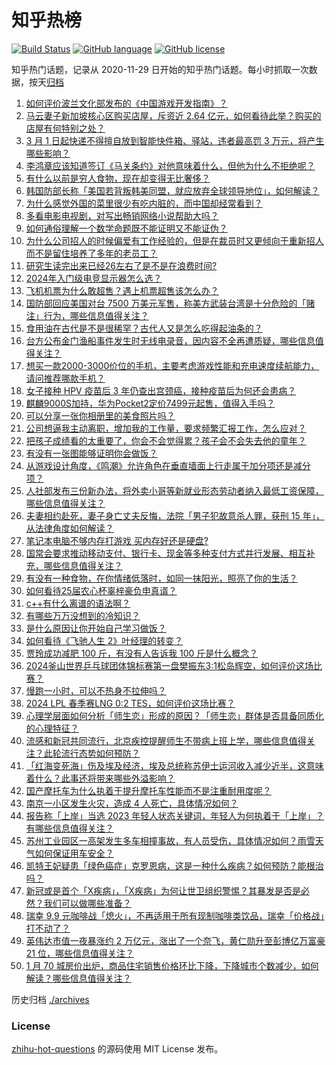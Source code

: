 # 知乎热榜
[![Build Status](https://github.com/ToWeLong/zhihu-hot-questions/workflows/CI/badge.svg)](https://github.com/ToWeLong/zhihu-hot-questions/actions)
[![GitHub language](https://img.shields.io/badge/language-golang-orange.svg)](https://golang.org/)
[![GitHub license](https://img.shields.io/github/license/ToWeLong/zhihu-hot-questions)](https://github.com/ToWeLong/zhihu-hot-questions/blob/main/LICENSE)

知乎热门话题，记录从 2020-11-29 日开始的知乎热门话题。每小时抓取一次数据，按天[归档](./archives)

<!-- BEGIN -->

1. [如何评价波兰文化部发布的《中国游戏开发指南》？](https://www.zhihu.com/question/645012645)
1. [马云妻子新加坡核心区购买店屋，斥资近 2.64 亿元，如何看待此举？购买的店屋有何特别之处？](https://www.zhihu.com/question/645347103)
1. [3 月 1 日起快递不得擅自放到智能快件箱、驿站，违者最高罚 3 万元，将产生哪些影响？](https://www.zhihu.com/question/645563883)
1. [李鸿章应该知道签订《马关条约》对他意味着什么，但他为什么不拒绝呢？](https://www.zhihu.com/question/645111426)
1. [有什么以前是穷人食物，现在却变得无比奢侈？](https://www.zhihu.com/question/642200866)
1. [韩国防部长称「美国若背叛韩美同盟，就应放弃全球领导地位」，如何解读？](https://www.zhihu.com/question/645573013)
1. [为什么感觉外国的菜里很少有吃内脏的，而中国却经常看到？](https://www.zhihu.com/question/643098546)
1. [多看电影电视剧，对写出畅销网络小说帮助大吗？](https://www.zhihu.com/question/644909948)
1. [如何通俗理解一个数学命题既不能证明又不能证伪？](https://www.zhihu.com/question/645327955)
1. [为什么公司招人的时候偏爱有工作经验的，但是在裁员时又更倾向于重新招人而不是留住培养了多年的老员工？](https://www.zhihu.com/question/645386210)
1. [研究生读完出来已经26左右了是不是在浪费时间?](https://www.zhihu.com/question/644825076)
1. [2024年入门级电竞显示器怎么选？](https://www.zhihu.com/question/642112363)
1. [飞机机票为什么敢超售？遇上机票超售该怎么办？](https://www.zhihu.com/question/629320159)
1. [国防部回应美国对台 7500 万美元军售，称美方武装台湾是十分危险的「赌注」行为，哪些信息值得关注？](https://www.zhihu.com/question/645553026)
1. [食用油在古代是不是很稀罕？古代人又是怎么吃得起油条的？](https://www.zhihu.com/question/642239281)
1. [台方公布金门渔船事件发生时无线电录音，因内容不全再遭质疑，哪些信息值得关注？](https://www.zhihu.com/question/645552587)
1. [想买一款2000-3000价位的手机，主要考虑游戏性能和充电速度续航能力，请问推荐哪款手机？](https://www.zhihu.com/question/641939553)
1. [女子接种 HPV 疫苗后 3 年仍查出宫颈癌，接种疫苗后为何还会患病？](https://www.zhihu.com/question/645195958)
1. [麒麟9000S加持，华为Pocket2定价7499元起售，值得入手吗？](https://www.zhihu.com/question/645460304)
1. [可以分享一张你相册里的美食照片吗？](https://www.zhihu.com/question/640840220)
1. [公司想逼我主动离职，增加我的工作量，要求频繁汇报工作，怎么应对？](https://www.zhihu.com/question/645384559)
1. [把孩子成绩看的太重要了，你会不会觉得累？孩子会不会失去他的童年？](https://www.zhihu.com/question/640761261)
1. [有没有一张图能够证明你会做饭？](https://www.zhihu.com/question/640840313)
1. [从游戏设计角度，《鸣潮》允许角色在垂直墙面上行走属于加分项还是减分项？](https://www.zhihu.com/question/645156937)
1. [人社部发布三份新办法，将外卖小哥等新就业形态劳动者纳入最低工资保障，哪些信息值得关注？](https://www.zhihu.com/question/645549194)
1. [夫妻相约赴死，妻子身亡丈夫反悔，法院「男子犯故意杀人罪，获刑 15 年」，从法律角度如何解读？](https://www.zhihu.com/question/645492524)
1. [笔记本电脑不够内存打游戏  买内存好还是硬盘?](https://www.zhihu.com/question/638515991)
1. [国常会要求推动移动支付、银行卡、现金等多种支付方式并行发展、相互补充，哪些信息值得关注？](https://www.zhihu.com/question/645592017)
1. [有没有一种食物，在你情绪低落时，如同一抹阳光，照亮了你的生活？](https://www.zhihu.com/question/642017892)
1. [如何看待25届农心杯辜梓豪负申真谞？](https://www.zhihu.com/question/645558163)
1. [c++有什么离谱的语法啊？](https://www.zhihu.com/question/644615607)
1. [有哪些万万没想到的冷知识？](https://www.zhihu.com/question/295454420)
1. [是什么原因让你开始自己学习做饭？](https://www.zhihu.com/question/641173898)
1. [如何看待《飞驰人生 2》叶经理的转变？](https://www.zhihu.com/question/644399393)
1. [贾玲成功减肥 100 斤，有没有人告诉我 100 斤是什么概念？](https://www.zhihu.com/question/639222321)
1. [2024釜山世界乒乓球团体锦标赛第一盘樊振东3:1松岛辉空，如何评价这场比赛？](https://www.zhihu.com/question/645429410)
1. [慢跑一小时，可以不热身不拉伸吗？](https://www.zhihu.com/question/644607332)
1. [2024 LPL 春季赛LNG 0:2 TES，如何评价这场比赛？](https://www.zhihu.com/question/645570867)
1. [心理学层面如何分析「师生恋」形成的原因？「师生恋」群体是否具备同质化的心理特征？](https://www.zhihu.com/question/644934954)
1. [流感和新冠共同流行，北京疾控提醒师生不带病上班上学，哪些信息值得关注？此轮流行态势如何预防？](https://www.zhihu.com/question/645479284)
1. [「红海变死海」伤及埃及经济，埃及总统称苏伊士运河收入减少近半，这意味着什么？此事还将带来哪些外溢影响？](https://www.zhihu.com/question/645492429)
1. [国产摩托车为什么执着于提升摩托车性能而不是注重耐用度呢？](https://www.zhihu.com/question/644352690)
1. [南京一小区发生火灾，造成 4 人死亡，具体情况如何？](https://www.zhihu.com/question/645483113)
1. [报告称「上岸」当选 2023 年轻人状态关键词，年轻人为何执着于「上岸」？有哪些信息值得关注？](https://www.zhihu.com/question/645492113)
1. [苏州工业园区一高架发生多车相撞事故，有人员受伤，具体情况如何？雨雪天气如何保证用车安全？](https://www.zhihu.com/question/645487047)
1. [凯特王妃疑患「绿色癌症」克罗恩病，这是一种什么疾病？如何预防？能根治吗？](https://www.zhihu.com/question/645431853)
1. [新冠或是首个「X疾病」，「X疾病」为何让世卫组织警惕？其暴发是否是必然？我们可以做哪些准备？](https://www.zhihu.com/question/645479739)
1. [瑞幸 9.9 元咖啡战「熄火」，不再适用于所有现制咖啡类饮品，瑞幸「价格战」打不动了？](https://www.zhihu.com/question/645479372)
1. [英伟达市值一夜暴涨约 2 万亿元，涨出了一个奈飞，黄仁勋升至彭博亿万富豪 21 位，哪些信息值得关注？](https://www.zhihu.com/question/645479358)
1. [1 月 70 城房价出炉，商品住宅销售价格环比下降，下降城市个数减少，如何解读？哪些信息值得关注？](https://www.zhihu.com/question/645486448)

<!-- END -->

历史归档 [./archives](./archives)


### License
[zhihu-hot-questions](https://github.com/towelong/zhihu-hot-questions) 的源码使用 MIT License 发布。